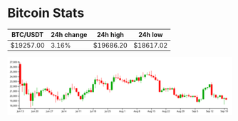 # Bitcoin Stats

BTC/USDT|24h change|24h high|24h low|
|---|---|---|---|
|$19257.00|3.16%|$19686.20|$18617.02|

<img src="./chart.svg">
